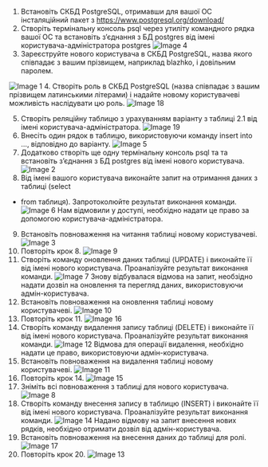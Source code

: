 1. Встановіть СКБД PostgreSQL, отримавши для вашої ОС інсталяційний пакет з
https://www.postgresql.org/download/
2. Створіть термінальну консоль psql через утиліту командного рядка вашої ОС та
встановіть з’єднання з БД postgres від імені користувача-адміністратора postgres
![Image 4](https://i.ibb.co/dbg65TJ/photo-18-2023-12-05-08-09-21.jpg)
3. Зареєструйте нового користувача в СКБД PostgreSQL, назва якого співпадає з
вашим прізвищем, наприклад blazhko, і довільним паролем.

![Image 1](https://i.ibb.co/4Pf5qy4/photo-19-2023-12-05-08-09-21.jpg)
4. Створіть роль в СКБД PostgreSQL (назва співпадає з вашим прізвищем латинськими
літерами) і надайте новому користувачеві можливість наслідувати цю роль.
![Image 18](https://i.ibb.co/P9Y4FZq/photo-1-2023-12-05-08-09-21.jpg)

5. Створіть реляційну таблицю з урахуванням варіанту з таблиці 2.1 від імені користувача-адміністратора.
![Image 19](https://i.ibb.co/R61bPDs/photo-2-2023-12-05-08-09-21.jpg)
6. Внесіть один рядок в таблицю, використовуючи команду insert into ..., відповідно
до варіанту.
![Image 5](https://i.ibb.co/CP3BpMk/photo-14-2023-12-05-08-09-21.jpg)
7. Додатково створіть ще одну термінальну консоль psql та та встановіть з’єднання з
БД postgres від імені нового користувача.
![Image 2](https://i.ibb.co/4Rc3889/photo-16-2023-12-05-08-09-21.jpg)
8. Від імені вашого користувача виконайте запит на отримання даних з таблиці (select
* from таблиця). Запротоколюйте результат виконання команди.
![Image 6](https://i.ibb.co/7t9x6Dt/photo-15-2023-12-05-08-09-21.jpg)
Нам відмовили у доступі, необхідно надати це право за допомогою користувача-адміністратора.
9. Встановіть повноваження на читання таблиці новому користувачеві.
![Image 3](https://i.ibb.co/9cmSBhK/photo-17-2023-12-05-08-09-21.jpg)
10. Повторіть крок 8.
![Image 9](https://i.ibb.co/7bmrZtD/photo-11-2023-12-05-08-09-21.jpg)
11. Створіть команду оновлення даних таблиці (UPDATE) і виконайте її від імені
нового користувача. Проаналізуйте результат виконання команди.
![Image 7](https://i.ibb.co/M5hjCVr/photo-13-2023-12-05-08-09-21.jpg)
Знову відбувалася відмова на запит, необзідно надати дозвіл на оновлення та перегляд даних, використовуючи адмін-користувача.
12. Встановіть повноваження на оновлення таблиці новому користувачеві.
![Image 10](https://i.ibb.co/ZhvMC8r/photo-12-2023-12-05-08-09-21.jpg)
13. Повторіть крок 11.
![Image 16](https://i.ibb.co/0M2s4wb/photo-4-2023-12-05-08-09-21.jpg)
14. Створіть команду видалення запису таблиці (DELETE) і виконайте її від імені нового користувача. Проаналізуйте результат виконання команди.
![Image 12](https://i.ibb.co/TbfNFGx/photo-7-2023-12-05-08-09-21.jpg)
Відмова для операції видалення, необхідно надати це право, використовуючи адмін-користувача.
15. Встановіть повноваження на видалення таблиці новому користувачеві.
![Image 11](https://i.ibb.co/7C7fgBp/photo-6-2023-12-05-08-09-21.jpg)
16. Повторіть крок 14.
![Image 15](https://i.ibb.co/WfHnwJM/photo-3-2023-12-05-08-09-21.jpg)
17. Зніміть всі повноваження з таблиці для нового користувача.
![Image 8](https://i.ibb.co/K2VpWN5/photo-10-2023-12-05-08-09-21.jpg)
19. Створіть команду внесення запису в таблицю (INSERT) і виконайте її від імені
нового користувача. Проаналізуйте результат виконання команди.
![Image 14](https://i.ibb.co/ZmX2M8t/photo-9-2023-12-05-08-09-21.jpg)
Надано відмову на запит внесення нових рядків, необхідно отримати дозвіл від адмін-користувача.
21. Встановіть повноваження на внесення даних до таблиці для ролі.
![Image 17](https://i.ibb.co/3TjFNh3/photo-5-2023-12-05-08-09-21.jpg)
22. Повторіть крок 20.
![Image 13](https://i.ibb.co/7tsCcLC/photo-8-2023-12-05-08-09-21.jpg)

